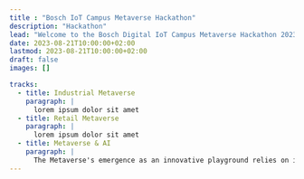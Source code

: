 ```yaml
---
title : "Bosch IoT Campus Metaverse Hackathon"
description: "Hackathon"
lead: "Welcome to the Bosch Digital IoT Campus Metaverse Hackathon 2023"
date: 2023-08-21T10:00:00+02:00
lastmod: 2023-08-21T10:00:00+02:00
draft: false
images: []

tracks:
  - title: Industrial Metaverse
    paragraph: |
      lorem ipsum dolor sit amet
  - title: Retail Metaverse
    paragraph: |
      lorem ipsum dolor sit amet
  - title: Metaverse & AI
    paragraph: |
      The Metaverse's emergence as an innovative playground relies on integrating AI to enhance digital experiences. AI empowers developers with tools to create adaptive, context-aware applications in the immersive blend of virtual and augmented realities, leading to intelligent virtual worlds that respond to users, adapt to changing conditions, and offer personalized engagement. AI-driven avatars, chatbots, and content generators further push boundaries, enabling exploration of uncharted territories in this evolving landscape.
---
```


